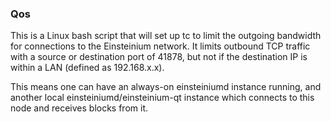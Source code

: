 ### Qos ###

This is a Linux bash script that will set up tc to limit the outgoing bandwidth for connections to the Einsteinium network. It limits outbound TCP traffic with a source or destination port of 41878, but not if the destination IP is within a LAN (defined as 192.168.x.x).

This means one can have an always-on einsteiniumd instance running, and another local einsteiniumd/einsteinium-qt instance which connects to this node and receives blocks from it.

